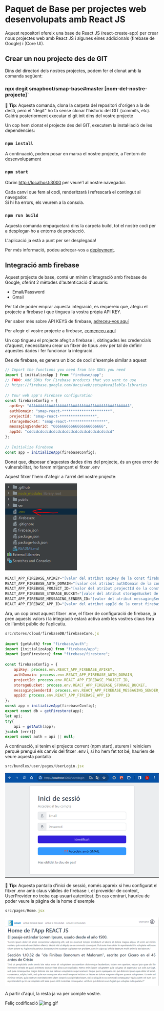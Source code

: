 # Paquet de Base per projectes web desenvolupats amb React JS

Aquest repositori ofereix una base de React JS (react-create-app) per crear nous projectes web amb React JS i algunes eines addicionals (firebase de Google) i (Core UI).

## Crear un nou projecte des de GIT

Dins del directori dels nostres projectes, podem fer el clonat amb la comanda següent:

### npx degit smapboot/smap-base#master [nom-del-nostre-projecte]`

📌 **Tip**: Aquesta comanda, clona la carpeta del repositori d'origen a la de destí, però el "degit" ho fa sense clonar l'historic del GIT (commits, etc).
Caldrà posteriorment executar el git init dins del vostre projecte

Un cop hem clonat el projecte des del GIT, executem la instal·lació de les dependencies:

### `npm install`

A continuació, podem posar en marxa el nostre projecte, a l'entorn de desenvolupament

### `npm start`

Obrim [http://localhost:3000](http://localhost:3000) per veure'l al nostre navegador.

Cada canvi que fem al codi, renderitzarà i refrescarà el contingut al navegador.\
Si hi ha errors, els veurem a la consola.

### `npm run build`

Aquesta comanda empaquetarà dins la carpeta build, tot el nostre codi per a desplegar-ho a entorns de producció.

L'aplicació ja està a punt per ser desplegada!

Per més informació, podeu adreçar-vos a [deployment](https://facebook.github.io/create-react-app/docs/deployment).

## Integració amb firebase

Aquest projecte de base, conté un mínim d'integració amb firebase de Google, oferint 2 mètodes d'autenticació d'usuaris:
* Email/Password
* Gmail

Per tal de poder emprar aquesta integració, es requereix que, afegiu el projecte a firebase i que tingueu la vostra pròpia API KEY.

Per saber més sobre API KEYS de firebase, [adreceu-vos aquí](https://firebase.google.com/docs/projects/api-keys?hl=es-419)

Per afegir el vostre projecte a firebase, [comenceu aquí](https://accounts.google.com/InteractiveLogin/signinchooser?continue=https%3A%2F%2Fconsole.cloud.google.com%2F%3Fhl%3Des-419%26_ga%3D2.91662942.556686603.1703060207-181218457.1699358853&followup=https%3A%2F%2Fconsole.cloud.google.com%2F%3Fhl%3Des-419%26_ga%3D2.91662942.556686603.1703060207-181218457.1699358853&hl=es-419&osid=1&passive=1209600&service=cloudconsole&ifkv=ASKXGp0RPIxtRmWkJJkTbGnPUdhJiwc9B1TKOqHDSU0viNDhukXwUaAJo3MJxasu0nx4mu6OAmgF7w&theme=glif&flowName=GlifWebSignIn&flowEntry=ServiceLogin)

Un cop tingueu el projecte afegit a firebase i, obtingudes les credencials d'aquest, necessitareu crear un fitxer de tipus .env per tal de definir aquestes dades i fer funcionar la integració.

Des de firebase, es genera un bloc de codi d'exemple similar a aquest

```javascript
// Import the functions you need from the SDKs you need
import { initializeApp } from "firebase/app";
// TODO: Add SDKs for Firebase products that you want to use
// https://firebase.google.com/docs/web/setup#available-libraries

// Your web app's Firebase configuration
const firebaseConfig = {
  apiKey: "AAAAAAAAAAAAAAAAAAAAAAAAAAAAAAAAAAAAAAAAAAAAAA",
  authDomain: "smap-react-**********************",
  projectId: "smap-react-****************",
  storageBucket: "smap-react-*****************",
  messagingSenderId: "66666666666666666666666",
  appId: "cddcdcdcdcdcdcdcdcdcdcdcdcdcdcdcdcdcdcd"
};

// Initialize Firebase
const app = initializeApp(firebaseConfig);
```
Donat que, disposar d'aquestes dades dins del projecte, és un greu error de vulnerabilitat, ho farem mitjançant el fitxer .env

Aquest fitxer l'hem d'afegir a l'arrel del nostre projecte:

![img.png](readme_images/arbre_projecte.png)

```javascript
REACT_APP_FIREBASE_APIKEY="[valor del atribut apiKey de la const firebaseConfig]"
REACT_APP_FIREBASE_AUTH_DOMAIN="[valor del atribut authDomain de la const firebaseConfig]"
REACT_APP_FIREBASE_PROJECT_ID="[valor del atribut projectId de la const firebaseConfig]"
REACT_APP_FIREBASE_STORAGE_BUCKET="[valor del atribut storageBucket de la const firebaseConfig]"
REACT_APP_FIREBASE_MESSAGING_SENDER_ID="[valor del atribut messagingSenderId de la const firebaseConfig]"
REACT_APP_FIREBASE_APP_ID="[valor del atribut appId de la const firebaseConfig]"
```

Ara, un cop creat aquest fitxer .env, el fitxer de configuració de firebase, ja pren aquests valors i la integració estarà activa amb les vostres claus fora de l'àmbit públic de l'aplicatiu.

```javascript
src/stores/cloud/firebaseDB/firebaseCore.js

import {getAuth} from "firebase/auth";
import {initializeApp} from "firebase/app";
import {getFirestore} from "firebase/firestore";

const firebaseConfig = {
    apiKey: process.env.REACT_APP_FIREBASE_APIKEY,
    authDomain: process.env.REACT_APP_FIREBASE_AUTH_DOMAIN,
    projectId: process.env.REACT_APP_FIREBASE_PROJECT_ID,
    storageBucket: process.env.REACT_APP_FIREBASE_STORAGE_BUCKET,
    messagingSenderId: process.env.REACT_APP_FIREBASE_MESSAGING_SENDER_ID,
    appId: process.env.REACT_APP_FIREBASE_APP_ID
};
const app = initializeApp(firebaseConfig);
export const db = getFirestore(app);
let api;
try{
    api = getAuth(app);
}catch (err){}
export const auth = api || null;
```

A continuació, si tenim el projecte corrent (npm start), aturem i reiniciem perquè prengui els canvis del fitxer .env i, si ho hem fet tot bé, hauríem de veure aquesta pantalla
```javascript
src/bundles/user/pages/UserLogin.jsx
```
![img.png](readme_images/exemple_login.png)

📌 **Tip**: Aquesta pantalla d'inici de sessió, només apareix si heu configurat el fitxer .env amb claus vàlides de firebase i, el proveïdor de context, UserProvider no troba cap usuari autenticat. En cas contrari, hauríeu de poder veure la pàgina de la home d'exemple

```javascript
src/pages/Home.jsx
```

![img.png](readme_images/home_exemple.png)

A partir d'aquí, la resta ja va per compte vostre.

Feliç codificació ![img.gif](https://cdn.jsdelivr.net/gh/Readme-Workflows/Readme-Icons@main/icons/gifs/wave.gif)
